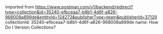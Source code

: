 imported from https://www.postman.com/v1/backend/redirect?type=collection&id=35240-efbceaa7-b8b1-4d6f-a826-968008a899de&entityId=124273&publisherType=team&publisherId=37129
collectionId: 35240-efbceaa7-b8b1-4d6f-a826-968008a899de
name: How Do I Version Collections?